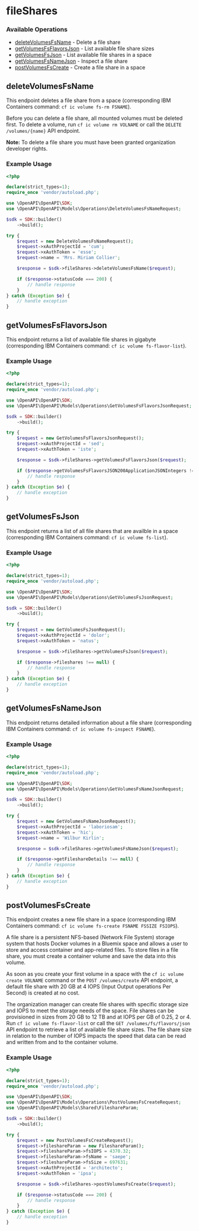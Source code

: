 # fileShares

### Available Operations

* [deleteVolumesFsName](#deletevolumesfsname) - Delete a file share
* [getVolumesFsFlavorsJson](#getvolumesfsflavorsjson) - List available file share sizes
* [getVolumesFsJson](#getvolumesfsjson) - List available file shares in a space
* [getVolumesFsNameJson](#getvolumesfsnamejson) - Inspect a file share
* [postVolumesFsCreate](#postvolumesfscreate) - Create a file share in a space

## deleteVolumesFsName

This endpoint deletes a file share from a space (corresponding IBM Containers command: `cf ic volume fs-rm FSNAME`).

 Before you can delete a file share, all mounted volumes must be deleted first. To delete a volume, run `cf ic volume rm VOLNAME` or call the `DELETE /volumes/{name}` API endpoint. 

 **Note:** To delete a file share you must have been granted organization developer rights.

### Example Usage

```php
<?php

declare(strict_types=1);
require_once 'vendor/autoload.php';

use \OpenAPI\OpenAPI\SDK;
use \OpenAPI\OpenAPI\Models\Operations\DeleteVolumesFsNameRequest;

$sdk = SDK::builder()
    ->build();

try {
    $request = new DeleteVolumesFsNameRequest();
    $request->xAuthProjectId = 'cum';
    $request->xAuthToken = 'esse';
    $request->name = 'Mrs. Miriam Collier';

    $response = $sdk->fileShares->deleteVolumesFsName($request);

    if ($response->statusCode === 200) {
        // handle response
    }
} catch (Exception $e) {
    // handle exception
}
```

## getVolumesFsFlavorsJson

This endpoint returns a list of available file shares in gigabyte (corresponding IBM Containers command: `cf ic volume fs-flavor-list`).

### Example Usage

```php
<?php

declare(strict_types=1);
require_once 'vendor/autoload.php';

use \OpenAPI\OpenAPI\SDK;
use \OpenAPI\OpenAPI\Models\Operations\GetVolumesFsFlavorsJsonRequest;

$sdk = SDK::builder()
    ->build();

try {
    $request = new GetVolumesFsFlavorsJsonRequest();
    $request->xAuthProjectId = 'sed';
    $request->xAuthToken = 'iste';

    $response = $sdk->fileShares->getVolumesFsFlavorsJson($request);

    if ($response->getVolumesFsFlavorsJSON200ApplicationJSONIntegers !== null) {
        // handle response
    }
} catch (Exception $e) {
    // handle exception
}
```

## getVolumesFsJson

This endpoint returns a list of all file shares that are availble in a space (corresponding IBM Containers command: `cf ic volume fs-list`).

### Example Usage

```php
<?php

declare(strict_types=1);
require_once 'vendor/autoload.php';

use \OpenAPI\OpenAPI\SDK;
use \OpenAPI\OpenAPI\Models\Operations\GetVolumesFsJsonRequest;

$sdk = SDK::builder()
    ->build();

try {
    $request = new GetVolumesFsJsonRequest();
    $request->xAuthProjectId = 'dolor';
    $request->xAuthToken = 'natus';

    $response = $sdk->fileShares->getVolumesFsJson($request);

    if ($response->fileshares !== null) {
        // handle response
    }
} catch (Exception $e) {
    // handle exception
}
```

## getVolumesFsNameJson

This endpoint returns detailed information about a file share (corresponding IBM Containers command: `cf ic volume fs-inspect FSNAME`).

### Example Usage

```php
<?php

declare(strict_types=1);
require_once 'vendor/autoload.php';

use \OpenAPI\OpenAPI\SDK;
use \OpenAPI\OpenAPI\Models\Operations\GetVolumesFsNameJsonRequest;

$sdk = SDK::builder()
    ->build();

try {
    $request = new GetVolumesFsNameJsonRequest();
    $request->xAuthProjectId = 'laboriosam';
    $request->xAuthToken = 'hic';
    $request->name = 'Wilbur Kirlin';

    $response = $sdk->fileShares->getVolumesFsNameJson($request);

    if ($response->getFileshareDetails !== null) {
        // handle response
    }
} catch (Exception $e) {
    // handle exception
}
```

## postVolumesFsCreate

This endpoint creates a new file share in a space (corresponding IBM Containers command: `cf ic volume fs-create FSNAME FSSIZE FSIOPS`). 

 A file share is a persistent NFS-based (Network File System) storage system that hosts Docker volumes in a Bluemix space and allows a user to store and access container and app-related files. To store files in a file share, you must create a container volume and save the data into this volume.

 As soon as you create your first volume in a space with the `cf ic volume create VOLNAME` command or the `POST /volumes/create` API endpoint, a default file share with 20 GB at 4 IOPS (Input Output operations Per Second) is created at no cost. 

The organization manager can create file shares with specific storage size and IOPS to meet the storage needs of the space. File shares can be provisioned in sizes from 20 GB to 12 TB and at IOPS per GB of 0.25, 2 or 4. Run `cf ic volume fs-flavor-list` or call the `GET /volumes/fs/flavors/json` API endpoint to retrieve a list of available file share sizes. The file share size in relation to the number of IOPS impacts the speed that data can be read and written from and to the container volume.

### Example Usage

```php
<?php

declare(strict_types=1);
require_once 'vendor/autoload.php';

use \OpenAPI\OpenAPI\SDK;
use \OpenAPI\OpenAPI\Models\Operations\PostVolumesFsCreateRequest;
use \OpenAPI\OpenAPI\Models\Shared\FileshareParam;

$sdk = SDK::builder()
    ->build();

try {
    $request = new PostVolumesFsCreateRequest();
    $request->fileshareParam = new FileshareParam();
    $request->fileshareParam->fsIOPS = 4370.32;
    $request->fileshareParam->fsName = 'saepe';
    $request->fileshareParam->fsSize = 697631;
    $request->xAuthProjectId = 'architecto';
    $request->xAuthToken = 'ipsa';

    $response = $sdk->fileShares->postVolumesFsCreate($request);

    if ($response->statusCode === 200) {
        // handle response
    }
} catch (Exception $e) {
    // handle exception
}
```
